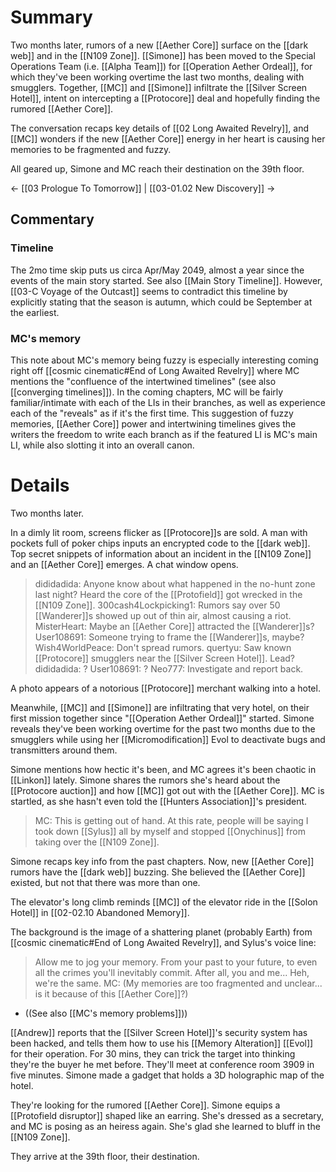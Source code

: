 # Summary
Two months later, rumors of a new [[Aether Core]] surface on the [[dark web]] and in the [[N109 Zone]]. [[Simone]] has been moved to the Special Operations Team (i.e. [[Alpha Team]]) for [[Operation Aether Ordeal]], for which they've been working overtime the last two months, dealing with smugglers. Together, [[MC]] and [[Simone]] infiltrate the [[Silver Screen Hotel]], intent on intercepting a [[Protocore]] deal and hopefully finding the rumored [[Aether Core]].

The conversation recaps key details of [[02 Long Awaited Revelry]], and [[MC]] wonders if the new [[Aether Core]] energy in her heart is causing her memories to be fragmented and fuzzy.

All geared up, Simone and MC reach their destination on the 39th floor.

← [[03 Prologue To Tomorrow]] | [[03-01.02 New Discovery]] →

## Commentary
### Timeline
The 2mo time skip puts us circa Apr/May 2049, almost a year since the events of the main story started. See also [[Main Story Timeline]]. However, [[03-C Voyage of the Outcast]] seems to contradict this timeline by explicitly stating that the season is autumn, which could be September at the earliest.

### MC's memory
This note about MC's memory being fuzzy is especially interesting coming right off [[cosmic cinematic#End of Long Awaited Revelry]] where MC mentions the "confluence of the intertwined timelines" (see also [[converging timelines]]). In the coming chapters, MC will be fairly familiar/intimate with each of the LIs in their branches, as well as experience each of the "reveals" as if it's the first time. This suggestion of fuzzy memories, [[Aether Core]] power and intertwining timelines gives the writers the freedom to write each branch as if the featured LI is MC's main LI, while also slotting it into an overall canon.

# Details
Two months later.

In a dimly lit room, screens flicker as [[Protocore]]s are sold. A man with pockets full of poker chips inputs an encrypted code to the [[dark web]]. Top secret snippets of information about an incident in the [[N109 Zone]] and an [[Aether Core]] emerges. A chat window opens.

> dididadida: Anyone know about what happened in the no-hunt zone last night? Heard the core of the [[Protofield]] got wrecked in the [[N109 Zone]].
> 300cash4Lockpicking1: Rumors say over 50 [[Wanderer]]s showed up out of thin air, almost causing a riot.
> MisterHeart: Maybe an [[Aether Core]] attracted the [[Wanderer]]s?
> User108691: Someone trying to frame the [[Wanderer]]s, maybe?
> Wish4WorldPeace: Don't spread rumors.
> quertyu: Saw known [[Protocore]] smugglers near the [[Silver Screen Hotel]]. Lead?
> dididadida: ?
> User108691: ?
> Neo777: Investigate and report back.

A photo appears of a notorious [[Protocore]] merchant walking into a hotel.

Meanwhile, [[MC]] and [[Simone]] are infiltrating that very hotel, on their first mission together since "[[Operation Aether Ordeal]]" started. Simone reveals they've been working overtime for the past two months due to the smugglers while using her [[Micromodification]] Evol to deactivate bugs and transmitters around them.

Simone mentions how hectic it's been, and MC agrees it's been chaotic in [[Linkon]] lately. Simone shares the rumors she's heard about the [[Protocore auction]] and how [[MC]] got out with the [[Aether Core]]. MC is startled, as she hasn't even told the [[Hunters Association]]'s president.
> MC: This is getting out of hand. At this rate, people will be saying I took down [[Sylus]] all by myself and stopped [[Onychinus]] from taking over the [[N109 Zone]].

Simone recaps key info from the past chapters. Now, new [[Aether Core]] rumors have the [[dark web]] buzzing. She believed the [[Aether Core]] existed, but not that there was more than one.

The elevator's long climb reminds [[MC]] of the elevator ride in the [[Solon Hotel]] in [[02-02.10 Abandoned Memory]].

The background is the image of a shattering planet (probably Earth) from [[cosmic cinematic#End of Long Awaited Revelry]], and Sylus's voice line: 
> Allow me to jog your memory. From your past to your future, to even all the crimes you'll inevitably commit. After all, you and me... Heh, we're the same.
> MC: (My memories are too fragmented and unclear... is it because of this [[Aether Core]]?)
* ((See also [[MC's memory problems]]))

[[Andrew]] reports that the [[Silver Screen Hotel]]'s security system has been hacked, and tells them how to use his [[Memory Alteration]] [[Evol]] for their operation. For 30 mins, they can trick the target into thinking they're the buyer he met before. They'll meet at conference room 3909 in five minutes. Simone made a gadget that holds a 3D holographic map of the hotel.

They're looking for the rumored [[Aether Core]]. Simone equips a [[Protofield disruptor]] shaped like an earring. She's dressed as a secretary, and MC is posing as an heiress again. She's glad she learned to bluff in the [[N109 Zone]].

They arrive at the 39th floor, their destination.